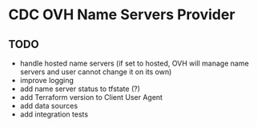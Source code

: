 # CDC OVH Name Servers Provider

## TODO
- handle hosted name servers (if set to hosted, OVH will manage name servers and user cannot change it on its own)
- improve logging
- add name server status to tfstate (?)
- add Terraform version to Client User Agent
- add data sources
- add integration tests
